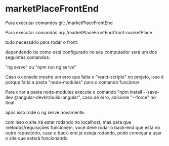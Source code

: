 # marketPlaceFrontEnd

Para executar comandos git: /marketPlaceFrontEnd

Para executar comandos ng: /marketPlaceFrontEnd/front-marketPlace

tudo necessário para rodar o front:

dependendo de como está configurado no seu computador será um dos seguintes comandos:

"ng serve" 
ou
"npm run ng serve"

Caso o console mostre um erro que falta o "react-scripts" no projeto, isso é porque falta a pasta "node-modules" para o comando funcionar

Para criar a pasta node-modules execute o comando "npm install --save-dev @angular-devkit/build-angular", caso dê erro, adicione "--force" no final

após isso rode o ng serve novamente.

com isso o site irá estar rodando no localhost, mas para que métodos/requisições funcionem, você deve rodar o back-end que está no outro repositório,
caso o back-end já esteja rodando, pode começar a usar o site que estará funcionando
